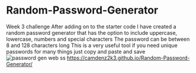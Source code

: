 # Random-Password-Generator
Week 3 challenge
After adding on to the starter code
I have created a random password generator that has the option to include uppercase, lowercase, numbers and special characters
The password can be between 8 and 128 characters long
This is a very useful tool if you need unique passwords for many things
just copy and paste and save
![password gen web ss](https://user-images.githubusercontent.com/111203105/191165248-eb6a6cbf-aafc-430f-a4bd-48da77e6eb75.png)
https://camdenz2k3.github.io/Random-Password-Generator/
